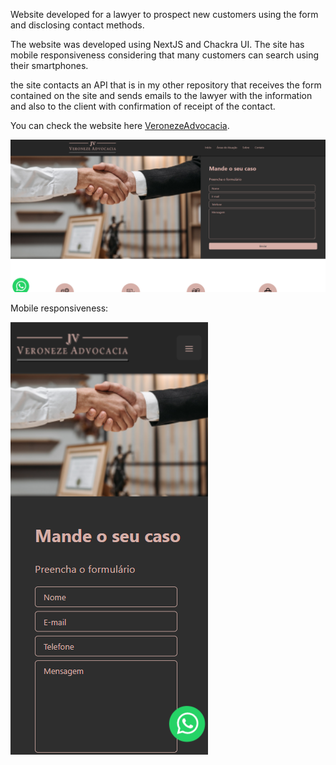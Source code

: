 Website developed for a lawyer to prospect new customers using the form and disclosing contact methods.

The website was developed using NextJS and Chackra UI.
The site has mobile responsiveness considering that many customers can search using their smartphones.

the site contacts an API that is in my other repository that receives the form contained on the site and sends emails to the lawyer with the information and also to the client with confirmation of receipt of the contact.

You can check the website here [VeronezeAdvocacia](http://www.veronezeadvocacia.com.br/).

![website](VeronezeAdvocacia.png)

Mobile responsiveness:

![websiteMobile](VeronezeAdvocaciaMobile.png)
